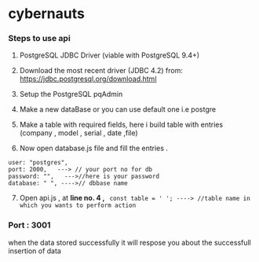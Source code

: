 # cybernauts
### Steps to use api

1. PostgreSQL JDBC Driver (viable with PostgreSQL 9.4+)
2. Download the most recent driver (JDBC 4.2) from: https://jdbc.postgresql.org/download.html

3. Setup the PostgreSQL pqAdmin
4. Make a new dataBase or you can use default one i.e postgre
5. Make a table with required fields, here i build table with entries (company , model , serial , date ,file)

    
    
6. Now open database.js file and fill the entries .
  ``` host: "localhost",
  user: "postgres",
  port: 2000,   ---> // your port no for db
  password: "",   --->//here is your password
  database: " ", ---->// dbbase name 
  ```
  
  
7. Open api.js , at <b>line no. 4 , </b>
  ``` const table = ' '; ----> //table name in which you wants to perform action```

 

### Port : 3001
when the data stored successfully it will respose you about the successfull insertion of data
